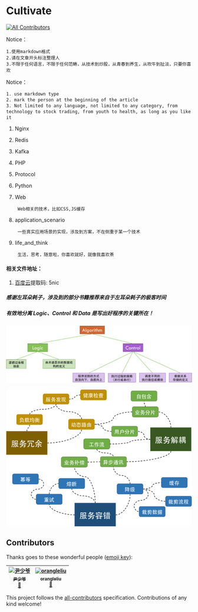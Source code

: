 # Cultivate
[![All Contributors](https://img.shields.io/badge/all_contributors-2-orange.svg?style=flat-square)](#contributors)


Notice：

    1.使用markdown格式
    2.请在文章开头标注整理人
    3.不限于任何语言，不限于任何范畴，从技术到炒股，从青春到养生，从吹牛到扯淡，只要你喜欢

     


 Notice：
      
    1. use markdown type
    2. mark the person at the beginning of the article
    3. Not limited to any language, not limited to any category, from technology to stock trading, from youth to health, as long as you like it



1. Nginx
2. Redis
3. Kafka
4. PHP
5. Protocol
6. Python
7. Web
    
        Web相关的技术，比如CSS,JS缓存
8. application_scenario 
    
        一些真实应用场景的实现，涉及到方案，不在侧重于某一个技术

9. life_and_think

        生活，思考，随意啦，你喜欢就好，就像我喜欢茶
        
        
#### 相关文件地址：

1. [百度云](https://pan.baidu.com/s/1iIF_KvHQhTn80223glrw_Q)提取码: 5nic 

##### 感谢左耳朵耗子，涉及到的部分书籍推荐来自于左耳朵耗子的极客时间

##### 有效地分离 Logic、Control 和 Data 是写出好程序的关键所在！

![logic and control](imgs/logic_and_control.png)

![architecture](imgs/architecture.png)

## Contributors

Thanks goes to these wonderful people ([emoji key](https://github.com/all-contributors/all-contributors#emoji-key)):

<!-- ALL-CONTRIBUTORS-LIST:START - Do not remove or modify this section -->
<!-- prettier-ignore -->
| [<img src="https://avatars3.githubusercontent.com/u/3283699?v=4" width="100px;" alt="尹少爷"/><br /><sub><b>尹少爷</b></sub>](http://test.sorryu.cn)<br />[🚧](#maintenance-childeYin "Maintenance") | [<img src="https://avatars1.githubusercontent.com/u/2696746?v=4" width="100px;" alt="orangleliu"/><br /><sub><b>orangleliu</b></sub>](http://blog.csdn.net/orangleliu)<br />[🎨](#design-orangle "Design") | 
| :---: | :---: |
<!-- ALL-CONTRIBUTORS-LIST:END -->

This project follows the [all-contributors](https://github.com/all-contributors/all-contributors) specification. Contributions of any kind welcome!
